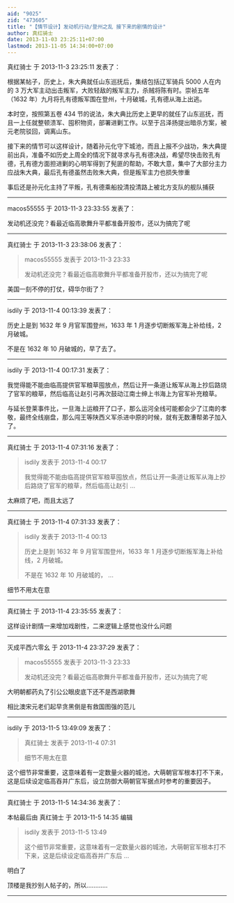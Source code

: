 ```yaml
---
aid: "9025"
zid: "473605"
title: "【情节设计】发动机行动/登州之乱 接下来的剧情的设计"
author: 真红骑士
date: 2013-11-03 23:25:11+07:00
lastmod: 2013-11-05 14:34:00+07:00
---
```


真红骑士 于 2013-11-3 23:25:11 发表了：

根据某帖子，历史上，朱大典就任山东巡抚后，集结包括辽军骑兵 5000 人在内的 3 万大军主动出击叛军，大败轻敌的叛军主力，杀贼将陈有时。崇祯五年（1632 年）九月将孔有德叛军围在登州，十月破城，孔有德从海上出逃。

本时空，按照第五卷 434 节的说法，朱大典比历史上更早的就任了山东巡抚，而且一上任就整顿溃军、囤积物资，部署进剿工作。以至于吕泽扬提出暗杀方案，被元老院驳回，调离山东。

接下来的情节可以这样设计，随着孙元化守下城池，而且上报不少战功，朱大典提前出兵，准备不如历史上周全的情况下就寻求与孔有德决战，希望尽快击败孔有德，孔有德方面担进剿的心明军得到了髡匪的帮助，不敢大意，集中了大部分主力应战朱大典，最后孔有德虽然击败朱大典，但是叛军主力也损失惨重

事后还是孙元化主持了平叛，孔有德乘船投清投清路上被北方支队的舰队捕获

---

macos55555 于 2013-11-3 23:33:55 发表了：

发动机还没完？看最近临高歌舞升平都准备开股市，还以为搞完了呢

---

真红骑士 于 2013-11-3 23:38:06 发表了：

> macos55555 发表于 2013-11-3 23:33
>
> 发动机还没完？看最近临高歌舞升平都准备开股市，还以为搞完了呢

美国一刻不停的打仗，碍华尔街了？

---

isdily 于 2013-11-4 00:13:39 发表了：

历史上是到 1632 年 9 月官军围登州，1633 年 1 月逐步切断叛军海上补给线，2 月破城。

不是在 1632 年 10 月破城的，早了去了。

---

isdily 于 2013-11-4 00:17:31 发表了：

我觉得能不能由临高提供官军粮草囤放点，然后让开一条道让叛军从海上抄后路烧了官军的粮草，然后临高让赵引弓再次鼓动江南士绅上书海上为官军补充粮草。

与延长登莱事件比，一旦海上运粮开了口子，那么运河全线可能都会少了江南的孝敬，最终全线崩盘，那么闯王等陕西义军杀进中原的时候，就有无数漕帮弟子加入了。

---

真红骑士 于 2013-11-4 07:31:16 发表了：

> isdily 发表于 2013-11-4 00:17
>
> 我觉得能不能由临高提供官军粮草囤放点，然后让开一条道让叛军从海上抄后路烧了官军的粮草，然后临高让赵引 ...

太麻烦了吧，而且太远了

---

真红骑士 于 2013-11-4 07:31:33 发表了：

> isdily 发表于 2013-11-4 00:13
>
> 历史上是到 1632 年 9 月官军围登州，1633 年 1 月逐步切断叛军海上补给线，2 月破城。
>
> 不是在 1632 年 10 月破城的， ...

细节不用太在意

---

真红骑士 于 2013-11-4 23:35:55 发表了：

这样设计剧情一来增加戏剧性，二来逻辑上感觉也没什么问题

---

灭成平西六零幺 于 2013-11-4 23:37:29 发表了：

> macos55555 发表于 2013-11-3 23:33
>
> 发动机还没完？看最近临高歌舞升平都准备开股市，还以为搞完了呢

大明朝都药丸了引公公眼皮底下还不是西湖歌舞

相比澳宋元老们起早贪黑倒是有救国图强的范儿

---

isdily 于 2013-11-5 13:49:09 发表了：

> 真红骑士 发表于 2013-11-4 07:31
>
> 细节不用太在意

这个细节非常重要，这意味着有一定数量火器的城池，大萌朝官军根本打不下来，这是后续设定临高吞并广东后，设立防御大萌朝官军据点时参考的重要因子。

---

真红骑士 于 2013-11-5 14:34:36 发表了：

本帖最后由 真红骑士 于 2013-11-5 14:35 编辑

> isdily 发表于 2013-11-5 13:49
>
> 这个细节非常重要，这意味着有一定数量火器的城池，大萌朝官军根本打不下来，这是后续设定临高吞并广东后 ...

明白了

顶楼是我抄别人帖子的，所以…………

---
